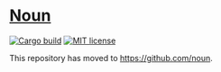 # [Noun](https://developers.urbit.org/reference/glossary/noun)

[![Cargo build](https://github.com/mcevoypeter/noun/actions/workflows/cargo-build.yml/badge.svg)](https://github.com/mcevoypeter/noun/actions/workflows/cargo-build.yml)
[![MIT license](https://img.shields.io/badge/license-MIT-blue.svg)](./LICENSE.txt)

This repository has moved to https://github.com/noun.
